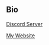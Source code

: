 ## Bio

[Discord Server](https://discord.gg/wz3ZvfA7kQ)

[My Website](https://vanilama-modded.github.io/VanilamasProfile/)
